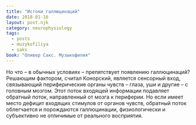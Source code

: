 ```yaml
---
title: "Истоки галлюцинаций"
date: 2018-01-16
layout: post.njk
category: neurophysiology
tags:
  - posts
  - muzykofiliya
  - saks
book: "Оливер Сакс. Музыкофилия"
---
```


Но что – в обычных условиях – препятствует появлению галлюцинаций? Решающим фактором, считал Конорский, является сенсорный вход, связывающий периферические органы чувств – глаза, уши и другие – с головным мозгом. Этот поток входящей информации подавляет обратный поток, направленный от мозга к периферии. Но если имеет место дефицит входящих стимулов от органов чувств, обратный поток облегчается и порождаются галлюцинации, физиологически и субъективно не отличимые от реального восприятия.
